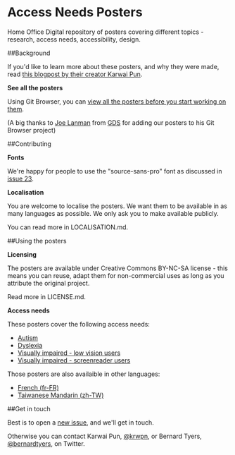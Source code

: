 # Access Needs Posters
Home Office Digital repository of posters covering different topics - research, access needs, accessibility, design.

##Background

If you'd like to learn more about these posters, and why they were made, read [this blogpost by their creator Karwai Pun](https://accessibility.blog.gov.uk/2016/09/02/dos-and-donts-on-designing-for-accessibility/).

**See all the posters**

Using Git Browser, you can [view all the posters before you start working on them](http://www.git-browser.com/ukhomeoffice/posters/accessibility/posters_en-UK).

(A big thanks to [Joe Lanman](https://twitter.com/joelanman) from [GDS](https://twitter.com/gdsteam) for adding our posters to his Git Browser project)

##Contributing

**Fonts**

We're happy for people to use the "source-sans-pro" font as discussed in [issue 23](https://github.com/UKHomeOffice/posters/issues/23).

**Localisation**

You are welcome to localise the posters. We want them to be available in as many languages as possible. We only ask you to make available publicly.

You can read more in LOCALISATION.md.

##Using the posters

**Licensing**

The posters are available under Creative Commons BY-NC-SA license - this means you can reuse, adapt them for non-commercial uses as long as you attribute the original project.

Read more in LICENSE.md.

**Access needs**

These posters cover the following access needs:
* [Autism](https://github.com/UKHomeOffice/posters/blob/master/accessibility/posters_en-UK/autistic-spectrum.pdf)
* [Dyslexia](https://github.com/UKHomeOffice/posters/blob/master/accessibility/posters_en-UK/dyslexia.pdf)
* [Visually impaired - low vision users](https://github.com/UKHomeOffice/posters/blob/master/accessibility/posters_en-UK/low-vision.pdf)
* [Visually impaired - screenreader users](https://github.com/UKHomeOffice/posters/blob/master/accessibility/posters_en-UK/screenreader.pdf)

Those posters are also availaible in other languages:
* [French (fr-FR)](https://github.com/UKHomeOffice/posters/tree/master/accessibility/posters_fr)
* [Taiwanese Mandarin (zh-TW)](https://github.com/UKHomeOffice/posters/tree/master/accessibility/posters_zh-TW)

##Get in touch

Best is to open a [new issue](https://github.com/UKHomeOffice/posters/issues), and we'll get in touch.

Otherwise you can contact Karwai Pun, [@krwpn](https://twitter.com/krwpn), or Bernard Tyers, [@bernardtyers](https://twitter.com/bernardtyers), on Twitter.
